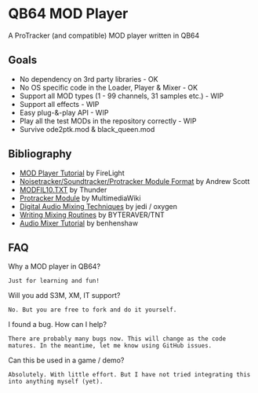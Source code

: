 # QB64 MOD Player

A ProTracker (and compatible) MOD player written in QB64

## Goals

- No dependency on 3rd party libraries - OK
- No OS specific code in the Loader, Player & Mixer - OK
- Support all MOD types (1 - 99 channels, 31 samples etc.) - WIP
- Support all effects - WIP
- Easy plug-&-play API - WIP
- Play all the test MODs in the repository correctly - WIP
- Survive ode2ptk.mod & black_queen.mod

## Bibliography

- [MOD Player Tutorial](https://github.com/a740g/QB64-MOD-Player/blob/main/FMODDOC.TXT) by FireLight
- [Noisetracker/Soundtracker/Protracker Module Format](https://github.com/a740g/QB64-MOD-Player/blob/main/Mod-form.txt) by Andrew Scott
- [MODFIL10.TXT](https://github.com/a740g/QB64-MOD-Player/blob/main/MODFIL10.txt) by Thunder
- [Protracker Module](https://wiki.multimedia.cx/index.php/Protracker_Module) by MultimediaWiki
- [Digital Audio Mixing Techniques](https://github.com/a740g/QB64-MOD-Player/blob/main/FSBDOC.TXT) by jedi / oxygen
- [Writing Mixing Routines](https://github.com/a740g/QB64-MOD-Player/blob/main/MIXING10.TXT) by BYTERAVER/TNT
- [Audio Mixer Tutorial](https://github.com/benhenshaw/mixer_tutorial) by benhenshaw

## FAQ

Why a MOD player in QB64?

    Just for learning and fun!

Will you add S3M, XM, IT support?

    No. But you are free to fork and do it yourself.

I found a bug. How can I help?

    There are probably many bugs now. This will change as the code matures. In the meantime, let me know using GitHub issues.

Can this be used in a game / demo?

    Absolutely. With little effort. But I have not tried integrating this into anything myself (yet).
